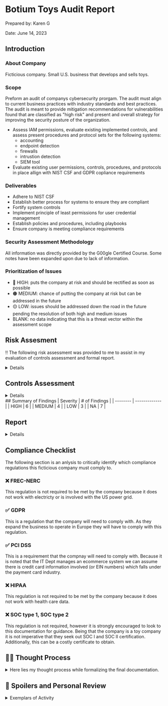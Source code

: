 # Botium Toys Audit Report
Prepared by: Karen G

Date: June 14, 2023

## Introduction
### About Company
Ficticious company. Small U.S. business that develops and sells toys. 

### Scope
Preform an audit of companys cybersecurity prorgam. The audit must align to current business practices with industry standards and best practices. The audit is meant to provide mitigation recommendations for vulnerabilities found that are classified as "high risk" and present and overall strategy for improving the security posture of the organization. 

- Assess IAM permissions, evaluate existing implemented controls, and assess present procedures and protocol sets for the following systems:
    - accounting
    - endpoint detection
    - firewalls
    - intrustion detection
    - SIEM tool
- Evaluate existing user permissions, controls, procedures, and protocols in place allign with NIST CSF and GDPR copliance requirements

### Deliverables
- Adhere to NIST CSF
- Establish better process for systems to ensure they are compliant
- Fortify system controls
- Implement principle of least permissions for user credential management
- Establish policies and procedures, including playbooks
- Ensure company is meeting compliance requirements

### Security Assessment Methodology
All information was directly provided by the G00gle Certified Course. Some notes have been expanded upon due to lack of information. 

### Prioritization of Issues
- 🔴 HIGH: puts the company at risk and should be rectified as soon as possible
- 🟠 MEDIUM: chance of putting the company at risk but can be addressed in the future
- 🟡 LOW: issues should be addressed down the road in the future pending the resolution of both high and medium issues
- BLANK: no data indicating that this is a threat vector within the assessment scope

## Risk Assesment 
‼️ The following risk assessment was provided to me to assist in my evaluation of controls assessment and formal report. 
<details>
### Description 
Currently, there is inadequate management of assets. Additionally, the company does not have the proper controls in place and may not be complaint with U.S. and international regulations and standards. 

### Controls Best Practices
The company will need to dedicate resources to managing assets. Additionally, they will need to determine the impact of the loss of existing assets, including systems, on business continuity. 

### Risk Score
On a scale on 1 to 10, the risk score is 8, which is fairly high. This is due to a lack of controls and adherence to necessary compliance regulations and standards. 

### Additional Comments
The potential impact from the loss of an asset is rated as MEDIUM, IT is unaware which assets would be lost. The likelihood of a lost asset causing damage or recieving fines from a governing body is HIGH due to company not implementing all necessary conrols in addition to not adhering to required regulations and standards in keeping customer data private. 
</details>

## Controls Assessment
<details>
### Administrative Controls   
| Control Name  | Control type and detail | Needs to be implemented (X) | Priority |
| ------------- | ----------------------- | --------------------------- | -------- |
| Least Privilege  | Preventative; reduces risk by making sure vendors and non-authorized staff only have access to the assets/data within their job scope | X  | MEDIUM |
| Disaster recovery  | Corrective; business continuity  | X | LOW |
| Password policy | Preventative; establish password strength rules | | |
| Access control policies | Preventative; increase confidentiality and integrity of data | X | HIGH |
| Account management policies | Preventative; reduce attack surface | X | MEDIUM |
| Seperation of duties | Preventative; ensure access is appropriately mapped to employees | X | HIGH |


### Technical Controls    
| Control Name  | Control type and detail | Needs to be implemented (X) | Priority |
| ------------- | ----------------------- | --------------------------- | -------- |
| Firewall | Preventative; (already in place) |  |  |
| IDS | Detective; identify intrusions quickly | X | LOW |
| Encryptions | Deterrent; secure confidential information | X | HIGH |
| Backups | Corrective; aligns to DR plan | X | MEDIUM* |
| Password management system | Corrective; password recovery/lockout |  |  |
| AV software | Corrective; detect and quarentine known threats | X | HIGH |
| Manual monitoring, maintenance, intervention | Preventative/Corrective; for legacy systems | X | HIGH* |

* Backups = ensure current controls match DR plan or are improved upon based on NIST CSF standards
* Manual monitoring = situation I was given to evaluate did not have details on the legacy system besides "they're there"; in this case I would be sure to evaluate if the systems could be replaced/upgraded and if there are devices that are accepted risk are they seperated from the network and what effort of monitoring do they require


### Physical Controls
| Control Name  | Control type and detail | Needs to be implemented (X) | Priority |
| ------------- | ----------------------- | --------------------------- | -------- |
| Time-controlled safe | Deterrent; reduce attack surface of physical threats |  |   |
| Adequate lighting | Deterrent; deters threats |  |  |
| CCTV Surveillance | Preventative; reduce risk of certain events | X | LOW |
| Locking cabinets (network gear) | Preventative; prevent unauthorized access | X | HIGH |
| Signage indicating alarm service provider | Deterrent |  |  |
| Locks | Preventative; physical and digital assets more secure | X | MEDIUM |
| Fire detection and prevention | Detective/Preventative; prevents damage to inventory |  |  |
</details>
## Summary of Findings
| Severity | # of Findings |
| -------- | ------------- |
| HIGH | 6 |
| MEDIUM | 4 |
| LOW | 3 |
| NA | 7 | 

## Report
<details>
### 🔴 HIGH 🔴
#### Access control policies 
**Recommendation**

Preform full assesment of existing permissions across sytems and implement RBAC controls. Further more, ensure system has MFA enabled as well as policies that restrict devices and locations that are not used within the company.  
Will satisfy GDPR requirement for compliance. 

#### Seperation of duties 
**Recommendation**

Reassess current job descriptions and duties held by existing staff. Based on review take necessary action such as expanding access, taking away access, creating new procedures, hiring in new staff, etc. 

#### Encryption 
**Recommendation**

Ensure all critical assets and data are encrypted, particularly customer databases that include indentifying informaiton. This is a requirement for PCI DSS compliance. 

#### Anti Virus Software
**Recommendation**

While taking inventory of assets, install anti-virus to protect devices from malicious intent. 

#### Manual monitoring, maintenance, intervention 
**Recommendation**

Take necessary steps to upgrade/destroy assets which are considered legacy and add unnecessary strain to the IT team for management. 
Any legacy system that is an accepted risk should take all other cautions available such as segrgating it from the network, ensuring proper access and passwords, frequent audits of system. 

#### Locking cabinets (network gear)
**Recommendation**

Ensure networking gear is accounted for an accessible only by IT and necessary C suite members.


### 🟠 MEDIUM 🟠
#### Account management policies 
**Recommendation** 

Establish policies and procedures so that there is a clear understanding amoung key stakeholders and IT deptment on what to expect from account creation, to account management, to account termination. 

#### Least Privilege 
**Recommendation** 

Implement this core security principle to reduce attack surface and secure assets. 

#### Backups
**Recommendation**

To protect data implement strategy to preform backups of critical assets. 

#### Locks
**Recommendation**

Create secure area for IT team to house un-used physical assets to aid in keeping track of such assets.

### 🟡 LOW 🟡
#### Disaster recovery  
**Recommendation** 

Develop a disaster recovery plan, while not explicity required by the GDPR it is empasized that there should be a appropriate security measures and ability to restore data in timely manner following incident. 
Disaster recovery is considered best practice for ensuring business continuity, minimizing down time and protecting critical data/systems. 

#### Intrusion Detection System
**Recommendation**

Implement IDS to assit IT team in having a way to detect threats, respond to incidents, get visibility on the network, and meet the requirement of the GDPR to implement technical measures to ensure the security of personal data.

#### CCTV
**Recommendation**

Implement at headquarters to assist in identifying any security incident on site. 
</details>

## Compliance Checklist
The following section is an anlysis to critically identify which compliance regulations this ficticious company must comply to. 

### ❌ FREC-NERC
This regulation is not required to be met by the company because it does not work with electricty or is involved with the US power grid. 

### ✅ GDPR
This is a regulation that the company will need to comply with. As they expand the business to operate in Europe they will have to comply with this regulation. 

### ✅  PCI DSS
This is a requirement that the compnay will need to comply with. Because it is noted that the IT Dept manages an ecommerce system we can assume there is credit card information involved (or EIN numbers) which falls under the payment card industry. 

### ❌ HIPAA
This regulation is not required to be met by the company because it does not work with health care data. 

### ❌ SOC type 1, SOC type 2
This regulation is not required, however it is strongly encouraged to look to this documentation for guidance. Being that the company is a toy company it is not imperative that they seek out SOC I and SOC II certification. Additionally, this can be a costly certificate to obtain. 


## 🤔💡 Thought Process 
<details>
<summary>Here lies my thought process while formalizing the final documentation.</summary> 

### Info I Have
**Scope/Goals/Deliverables (provided by situation)**
- Assess IAM permissions, evaluate existing implemented controls, and assess present procedures and protocol sets for the following systems:
    - accounting
    - endpoint detection
    - firewalls
    - intrustion detection
    - SIEM tool
- Evaluate existing user permissions, controls, procedures, and protocols in place allign with NIST CSF and GDPR compliance requirements
- Ensure current technology is accounted for both physical and logical
- Adhere to NIST CSF
- Establish better process for systems to ensure they are compliant
- Fortify system controls
- Implement principle of least permissions for user credential management
- Establish policies and procedures, including playbooks
- Ensure meeting compliance requirements

**Risk Assessment (provided by situation)**
- Inadequate management of assets
- Proper controls are not in place
- May not be compliant with U.S. and international regulations and guidelines
- Current risk score is 8/10 (high), due to a lack of controls and adherence to compliance regulations and standards

**Asset List**
Managed by IT Dept:
- on-prem equipment for in-office business needs
- employee equipment: end-user devices, remote workstations, headsets, keyboards, docking stations, surveillance cameras
- management of systems, software, and services: accounting, telecommunicaiton, database, security, ecommerce, inventory management
- internet access
- vendor access management
- data center hosting services
- data retention and storage
- badge readers
- legacy system maintance: EOL systems needing human monitoring

I find myself doing a lot of "... but what if" scenarios like "what if the network password is admin/admin" "what if there is 1 IT person running all of this" "what if there are some controls in place but not up to date with the growth and change of positions within the company" so I catch myself trying to refocus on the scope given and the explicit details I have. 

❓ what are the biggest risks to the organization?

    - Legacy system management - that takes time and manpower which takes away from other tasks 
    - Business continuity outages via lack of controls & procedures - bringing in new team members is challenging and so is communicating with other departments due to a lack of policies, procedures and unified controls 
    - Security misconfiguration - if they aren't sure what the controls are/where the assets are then they have a major hole in the system for visibility 
    - Compliance risk - if they are expanding into EU they must comply with GDPR before conducting business and PCI DSS can be a heafty regulation to implement if they have not started/designed around the requirements within

❓ which controls are most essential to implement immediately vs in the future?

    immediate: implement controls on firewall that are alligned to NIST followed by accounting system then ED then ID them SIEM tools; IAM controls via principle of least privilege; creating proesses and procedures with subsequent training/re-education of staff
    future: establish process for ensuring system is compliant; 

❓ which compliance regulations does the company need to adhere to, to ensure the company keeps customer and vendor data safe, avoids fines, etc.?

    The compliance regulation to adhere to is the GDPR and PCI DSS. The framework that is going to aid them in getting there is the NIST CSF which is mapped in further deatil by resources such as NIST 800, ISO 2700 etc.

</details>


## 👀 Spoilers and Personal Review

<details>
<summary>Exemplars of Activity</summary> 
After reviewing the "correct answers" provided (not going to provide them here in case anyone finds this that is enrolled and wants to skip ahead) I have a few take aways. 


    1. I scored things a lot more cautiously, to me having 6 HIGH items for a toy company felt like a lot. I made the report with empathy for the company and getting them a list they could tackle vs what is required by compliance regulations. I should have approached this from an auditors perspective vs an internal leader putting emphasis on what is most important. 
    2. I commpletely overlooked the wording "Proper controls are not in place", I was so focused on regluations that I assumed that that is what was being referred. So I assumed basic technical controls were in place and regulation controls were not. I would change several rankings after this realization. 
    3. I disagree on SOC, it is not a US requirement by law. It does make business easier since a lot of companies ask for the report to vet a company but a TOY COMPANY?!?! They have bigger fish to fry than obtaining that. 


</details>
